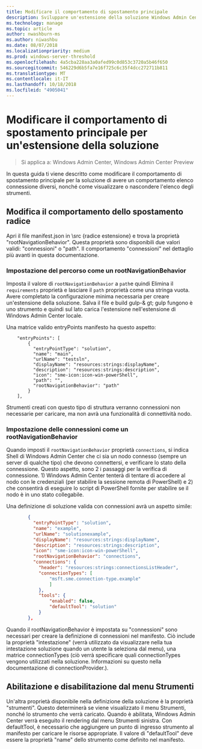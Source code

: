 ```yaml
---
title: Modificare il comportamento di spostamento principale
description: Sviluppare un'estensione della soluzione Windows Admin Center SDK (Project Honolulu) - modifica il comportamento dello spostamento radice
ms.technology: manage
ms.topic: article
author: nwashburn-ms
ms.author: niwashbu
ms.date: 08/07/2018
ms.localizationpriority: medium
ms.prod: windows-server-threshold
ms.openlocfilehash: 4a5cba228aa3a0afed99c0d853c3720a5b46f650
ms.sourcegitcommit: 546229d6b5fa7e16f725c6c35f4dcc272711b811
ms.translationtype: MT
ms.contentlocale: it-IT
ms.lasthandoff: 10/18/2018
ms.locfileid: "4905041"
---
```

# Modificare il comportamento di spostamento principale per un'estensione della soluzione

>Si applica a: Windows Admin Center, Windows Admin Center Preview

In questa guida ti viene descritto come modificare il comportamento di spostamento principale per la soluzione di avere un comportamento elenco connessione diversi, nonché come visualizzare o nascondere l'elenco degli strumenti.

## Modifica il comportamento dello spostamento radice

Apri il file manifest.json in \src {radice estensione} e trova la proprietà "rootNavigationBehavior". Questa proprietà sono disponibili due valori validi: "connessioni" o "path". Il comportamento "connessioni" nel dettaglio più avanti in questa documentazione.

### Impostazione del percorso come un rootNavigationBehavior

Imposta il valore di ```rootNavigationBehavior``` a ```path```e quindi Elimina il ```requirements``` proprietà e lasciare il ```path``` proprietà come una stringa vuota. Avere completato la configurazione minima necessaria per creare un'estensione della soluzione. Salva il file e build gulp-& gt; gulp fungono è uno strumento e quindi sul lato carica l'estensione nell'estensione di Windows Admin Center locale.

Una matrice valido entryPoints manifesto ha questo aspetto:
```
    "entryPoints": [
        {
          "entryPointType": "solution",
          "name": "main",
          "urlName": "testsln",
          "displayName": "resources:strings:displayName",
          "description": "resources:strings:description",
          "icon": "sme-icon:icon-win-powerShell",
          "path": "",
          "rootNavigationBehavior": "path"
        }
    ],
```

Strumenti creati con questo tipo di struttura verranno connessioni non necessarie per caricare, ma non avrà una funzionalità di connettività nodo.

### Impostazione delle connessioni come un rootNavigationBehavior

Quando imposti il ```rootNavigationBehavior``` proprietà ```connections```, si indica Shell di Windows Admin Center che ci sia un nodo connesso (sempre un server di qualche tipo) che devono connettersi, e verificare lo stato della connessione. Questo aspetto, sono 2 i passaggi per la verifica di connessione. 1) Windows Admin Center tenterà di tentare di accedere al nodo con le credenziali (per stabilire la sessione remota di PowerShell) e 2) che consentirà di eseguire lo script di PowerShell fornite per stabilire se il nodo è in uno stato collegabile.

Una definizione di soluzione valida con connessioni avrà un aspetto simile:

``` json
        {
          "entryPointType": "solution",
          "name": "example",
          "urlName": "solutionexample",
          "displayName": "resources:strings:displayName",
          "description": "resources:strings:description",
          "icon": "sme-icon:icon-win-powerShell",
          "rootNavigationBehavior": "connections",
          "connections": {
            "header": "resources:strings:connectionsListHeader",
            "connectionTypes": [
                "msft.sme.connection-type.example"
                ]
            },
            "tools": {
                "enabled": false,
                "defaultTool": "solution"
            }
        },
```

Quando il rootNavigationBehavior è impostata su "connessioni" sono necessari per creare la definizione di connessioni nel manifesto. Ciò include la proprietà "intestazione" (verrà utilizzato da visualizzare nella tua intestazione soluzione quando un utente la seleziona dal menu), una matrice connectionTypes (ciò verrà specificare quali connectionTypes vengono utilizzati nella soluzione. Informazioni su questo nella documentazione di connectionProvider.).

## Abilitazione e disabilitazione dal menu Strumenti ##

Un'altra proprietà disponibile nella definizione della soluzione è la proprietà "strumenti". Questo determinerà se viene visualizzato il menu Strumenti, nonché lo strumento che verrà caricato. Quando è abilitata, Windows Admin Center verrà eseguito il rendering dal menu Strumenti sinistra. Con defaultTool, è necessario che aggiungere un punto di ingresso strumento al manifesto per caricare le risorse appropriate. Il valore di "defaultTool" deve essere la proprietà "name" dello strumento come definito nel manifesto.
